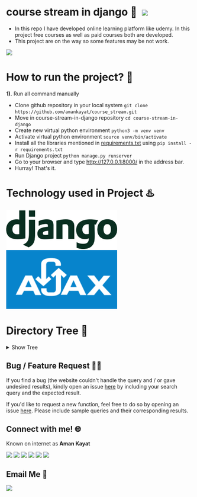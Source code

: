 # course stream in django :notebook: &nbsp;[![](https://camo.githubusercontent.com/17fa56d1fbad7bb4082c9711a77b984b85e79446/68747470733a2f2f696d672e736869656c64732e696f2f62616467652f507974686f6e2d332e362d627269676874677265656e2e737667)](https://python.org)

 - In this repo I have developed online learning platform like udemy. In this project free courses as well as paid courses both are developed.
 - This project are on the way so some features may be not work.

[![](https://camo.githubusercontent.com/2fb0723ef80f8d87a51218680e209c66f213edf8/68747470733a2f2f666f7274686562616467652e636f6d2f696d616765732f6261646765732f6d6164652d776974682d707974686f6e2e737667)](https://python.org)

# How to run the project? :thinking:
**1).** Run all command manually
  - Clone github repository in your local system  `git clone https://github.com/amankayat/course_stream.git`
  - Move in course-stream-in-django repository  `cd course-stream-in-django`
  - Create new virtual python environment  `python3 -m venv venv`
  - Activate virtual python environment  `source venv/bin/activate`
  - Install all the libraries mentioned in [requirements.txt](https://github.com/amankayat/course_stream/blob/main/requirements.txt)  using  `pip install -r requirements.txt`
  - Run Django project  `python manage.py runserver`
  - Go to your browser and type http://127.0.0.1:8000/ in the address bar.
  - Hurray! That's it. <br>



  
# Technology used in Project :hotsprings:
<img target="_blank" src="https://github.com/yogeshnile/technology/blob/master/django.png" width="300">     <img target="_blank" src="https://github.com/yogeshnile/technology/blob/master/AJAX.png" width="300">

# Directory Tree :cactus:
<details><summary>Show Tree</summary>
 
 ```bash
.
├── blog
│   ├── admin.py
│   ├── apps.py
│   ├── __init__.py
│   ├── migrations
│   │   ├── 0001_initial.py
│   │   ├── 0002_auto_20201004_1907.py
│   │   └── __init__.py
│   ├── models.py
│   ├── templatetags
│   │   ├── extras.py
│   │   └── __init__.py
│   ├── tests.py
│   ├── urls.py
│   └── views.py
├── db2.sqlite3
├── db.sqlite3
├── Images
│   ├── 1.png
│   ├── 2.png
│   ├── 3.png
│   ├── 4.png
│   ├── 5.png
│   ├── 6.png
│   ├── 7.png
│   └── 8.png
├── LICENSE
├── manage.py
├── mysite
│   ├── admin.py
│   ├── apps.py
│   ├── __init__.py
│   ├── migrations
│   │   ├── 0001_initial.py
│   │   ├── 0002_lecture_course.py
│   │   ├── 0003_auto_20201001_1806.py
│   │   ├── 0004_auto_20201002_1139.py
│   │   ├── 0005_lecture_lecture_type.py
│   │   ├── 0006_lecturecomment.py
│   │   ├── 0007_course_course_price.py
│   │   └── __init__.py
│   ├── models.py
│   ├── tests.py
│   ├── urls.py
│   └── views.py
├── README.md
├── requirements.txt
├── secret key.json
├── startup
│   ├── asgi.py
│   ├── __init__.py
│   ├── settings.py
│   ├── urls.py
│   └── wsgi.py
├── static
│   ├── css
│   │   └── dashboard.css
│   ├── images
│   │   ├── Courses.png
│   │   └── courses.webp
│   └── js
│       ├── pass_validation.js
│       └── validation.js
├── student
│   ├── admin.py
│   ├── apps.py
│   ├── __init__.py
│   ├── migrations
│   │   ├── 0001_initial.py
│   │   ├── 0002_coursesubscription.py
│   │   ├── 0003_coursesubscription_datestamp.py
│   │   ├── 0004_auto_20201102_1949.py
│   │   ├── 0005_coursesubscription_payment_id.py
│   │   ├── 0006_auto_20201104_1008.py
│   │   ├── 0007_auto_20201104_1238.py
│   │   ├── 0008_studentinfo_email_id.py
│   │   └── __init__.py
│   ├── models.py
│   ├── tests.py
│   ├── urls.py
│   └── views.py
├── templates
│   ├── 404.html
│   ├── base.html
│   ├── blog
│   │   ├── blog.html
│   │   └── blogpost.html
│   ├── course
│   │   ├── checkout.html
│   │   ├── course_detail.html
│   │   ├── courses.html
│   │   ├── index.html
│   │   ├── lecture.html
│   │   └── pricing.html
│   └── student
│       ├── change_password.html
│       ├── info.html
│       └── user_course.html
└── validation
    ├── admin.py
    ├── apps.py
    ├── __init__.py
    ├── migrations
    │   └── __init__.py
    ├── models.py
    ├── tests.py
    ├── urls.py
    └── views.py

19 directories, 89 files
 ```
</details>





## Bug / Feature Request :man_technologist:
If you find a bug (the website couldn't handle the query and / or gave undesired results), kindly open an issue [here](https://github.com/amankayat/course_stream/issues/new) by including your search query and the expected result.

If you'd like to request a new function, feel free to do so by opening an issue [here](https://github.com/amankayat/course_stream/issues/new). Please include sample queries and their corresponding results.


## Connect with me! 🌐
Known on internet as **Aman Kayat**

[![][I_LinkedIn]][LinkedIn]  [![][I_Github]][Github] [![][I_Twitter]][Twitter] [![][I_Telegram]][Telegram] [![][I_Instagram]][Instagram]  [![][I_Instagram Personal]][Instagram Personal]   

## Email Me :e-mail:

[![][I_Email]][E-mail]


[LinkedIn]: https://www.linkedin.com/in/aman-kayat-554195186/
[Github]: https://github.com/amankayat
[Twitter]: https://twitter.com/fix_slayr?t=iOsmGYINPReQUdJ1D_5rcg&s=09
[Telegram]: https://t.me/Amankayat
[Instagram]: https://www.instagram.com/aman.k789/
[Instagram Personal]: https://www.instagram.com/aman.k789/
[E-mail]: mailto:amankayat789@gmail.com
 

[I_discord]: https://img.icons8.com/bubbles/100/000000/discord-logo.png
[I_LinkedIn]: https://img.icons8.com/bubbles/100/000000/linkedin.png
[I_Github]: https://img.icons8.com/bubbles/100/000000/github.png
[I_Twitter]: https://img.icons8.com/bubbles/100/000000/twitter.png
[I_Telegram]: https://img.icons8.com/bubbles/100/000000/telegram-app.png
[I_Instagram]: https://img.icons8.com/bubbles/100/000000/instagram-new.png
[I_Instagram Personal]: https://img.icons8.com/bubbles/100/000000/instagram.png
[I_Email]: https://img.icons8.com/bubbles/100/000000/secured-letter.png
